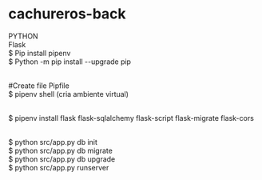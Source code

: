 # cachureros-back


PYTHON<br />
Flask<br />
$ Pip install pipenv<br />
$ Python -m pip install --upgrade pip<br /><br />

#Create file Pipfile<br />
$ pipenv shell   (cria ambiente virtual)<br /><br />

$ pipenv install flask flask-sqlalchemy flask-script flask-migrate flask-cors<br /><br />

$ python src/app.py db init<br />
$ python src/app.py db migrate<br />
$ python src/app.py db upgrade<br />
$ python src/app.py runserver<br />